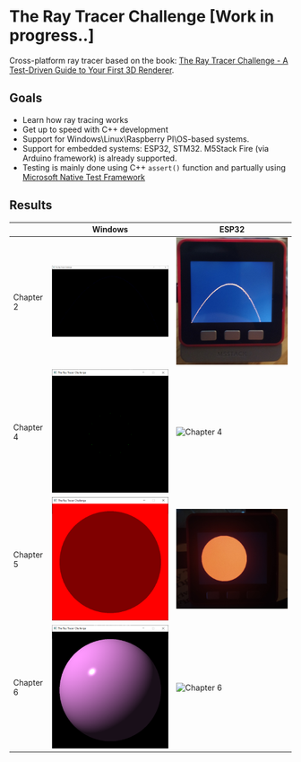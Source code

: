 # The Ray Tracer Challenge [Work in progress..]

Cross-platform ray tracer based on the book: [The Ray Tracer Challenge - A Test-Driven Guide to Your First 3D Renderer](https://amzn.to/2Elaxkr).

## Goals

* Learn how ray tracing works
* Get up to speed with C++ development
* Support for Windows\Linux\Raspberry PI\OS-based systems.
* Support for embedded systems: ESP32, STM32.  M5Stack Fire (via Arduino framework) is already supported.
* Testing is mainly done using C++ `assert()` function and partually using [Microsoft Native Test Framework](https://docs.microsoft.com/en-us/visualstudio/test/microsoft-visualstudio-testtools-cppunittestframework-api-reference?view=vs-2022)

## Results

|      | Windows  | ESP32 |
| ------------- | ------------- | ------------- |
| Chapter 2  | ![Chapter 2](/img/ray_trace_projectile.png)  | ![Chapter 2](/img/ray_trace_projectile_esp32.png)  |
| Chapter 4  | ![Chapter 4](/img/ray_trace_transform.png)  | ![Chapter 4](/img/)  |
| Chapter 5  | ![Chapter 5](/img/ray_trace_shadow.png)  | ![Chapter 5](/img/ray_trace_shadow_esp32.png.jpg)  |
| Chapter 6  | ![Chapter 6](/img/ray_trace_light_material.png)  | ![Chapter 6](/img/)  |
